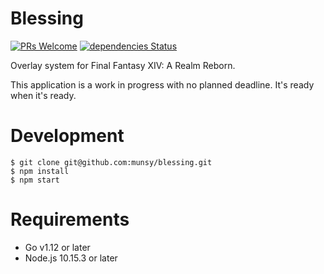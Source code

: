 Blessing
========
[![PRs Welcome](https://img.shields.io/badge/PRs-welcome-brightgreen.svg?style=flat-square)](http://makeapullrequest.com) [![dependencies Status](https://david-dm.org/munsy/blessing/status.svg)](https://david-dm.org/munsy/blessing)

Overlay system for Final Fantasy XIV: A Realm Reborn.

This application is a work in progress with no planned deadline. It's ready when it's ready.

# Development
```
$ git clone git@github.com:munsy/blessing.git
$ npm install
$ npm start
```

# Requirements
- Go v1.12 or later
- Node.js 10.15.3 or later
